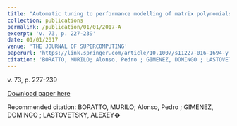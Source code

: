 ```yaml
---
title: "Automatic tuning to performance modelling of matrix polynomials on multicore and multi-GPU systems"
collection: publications
permalink: /publication/01/01/2017-A
excerpt: 'v. 73, p. 227-239'
date: 01/01/2017
venue: 'THE JOURNAL OF SUPERCOMPUTING'
paperurl: 'https://link.springer.com/article/10.1007/s11227-016-1694-y'
citation: 'BORATTO, MURILO; Alonso, Pedro ; GIMENEZ, DOMINGO ; LASTOVETSKY, ALEXEY�'
---
```

v. 73, p. 227-239

[Download paper here](https://link.springer.com/article/10.1007/s11227-016-1694-y)

Recommended citation: BORATTO, MURILO; Alonso, Pedro ; GIMENEZ, DOMINGO ; LASTOVETSKY, ALEXEY�